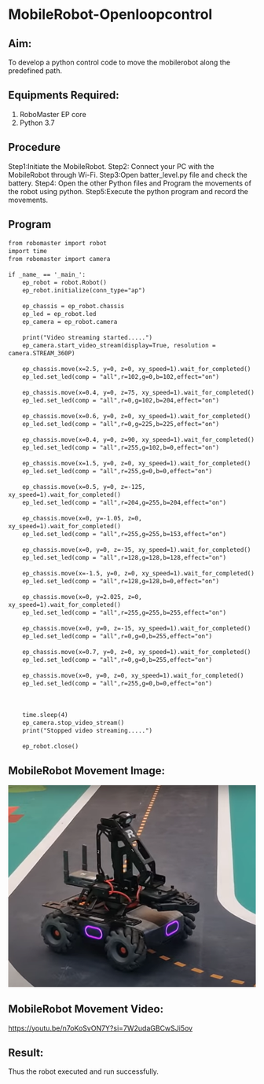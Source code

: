 # MobileRobot-Openloopcontrol
## Aim:
To develop a python control code to move the mobilerobot along the predefined path.
## Equipments Required:
1. RoboMaster EP core
2. Python 3.7
## Procedure
Step1:Initiate the MobileRobot.
Step2: Connect your PC with the MobileRobot through Wi-Fi.
Step3:Open batter_level.py file and check the battery.
Step4: Open the other Python files and Program the movements of the robot using python.
Step5:Execute the python program and record the movements.
## Program
```
from robomaster import robot
import time
from robomaster import camera

if _name_ == '_main_':
    ep_robot = robot.Robot()
    ep_robot.initialize(conn_type="ap")

    ep_chassis = ep_robot.chassis
    ep_led = ep_robot.led
    ep_camera = ep_robot.camera

    print("Video streaming started.....")
    ep_camera.start_video_stream(display=True, resolution = camera.STREAM_360P)

    ep_chassis.move(x=2.5, y=0, z=0, xy_speed=1).wait_for_completed()
    ep_led.set_led(comp = "all",r=102,g=0,b=102,effect="on")

    ep_chassis.move(x=0.4, y=0, z=75, xy_speed=1).wait_for_completed()
    ep_led.set_led(comp = "all",r=0,g=102,b=204,effect="on")

    ep_chassis.move(x=0.6, y=0, z=0, xy_speed=1).wait_for_completed()
    ep_led.set_led(comp = "all",r=0,g=225,b=225,effect="on")

    ep_chassis.move(x=0.4, y=0, z=90, xy_speed=1).wait_for_completed()
    ep_led.set_led(comp = "all",r=255,g=102,b=0,effect="on")

    ep_chassis.move(x=1.5, y=0, z=0, xy_speed=1).wait_for_completed()
    ep_led.set_led(comp = "all",r=255,g=0,b=0,effect="on")

    ep_chassis.move(x=0.5, y=0, z=-125, xy_speed=1).wait_for_completed()
    ep_led.set_led(comp = "all",r=204,g=255,b=204,effect="on")

    ep_chassis.move(x=0, y=-1.05, z=0, xy_speed=1).wait_for_completed()
    ep_led.set_led(comp = "all",r=255,g=255,b=153,effect="on")

    ep_chassis.move(x=0, y=0, z=-35, xy_speed=1).wait_for_completed()
    ep_led.set_led(comp = "all",r=128,g=128,b=128,effect="on")

    ep_chassis.move(x=-1.5, y=0, z=0, xy_speed=1).wait_for_completed()
    ep_led.set_led(comp = "all",r=128,g=128,b=0,effect="on")

    ep_chassis.move(x=0, y=2.025, z=0, xy_speed=1).wait_for_completed()
    ep_led.set_led(comp = "all",r=255,g=255,b=255,effect="on")

    ep_chassis.move(x=0, y=0, z=-15, xy_speed=1).wait_for_completed()
    ep_led.set_led(comp = "all",r=0,g=0,b=255,effect="on")

    ep_chassis.move(x=0.7, y=0, z=0, xy_speed=1).wait_for_completed()
    ep_led.set_led(comp = "all",r=0,g=0,b=255,effect="on")

    ep_chassis.move(x=0, y=0, z=0, xy_speed=1).wait_for_completed()
    ep_led.set_led(comp = "all",r=255,g=0,b=0,effect="on")



    time.sleep(4)
    ep_camera.stop_video_stream()
    print("Stopped video streaming.....")

    ep_robot.close()
```
## MobileRobot Movement Image:
![alt text](<Screenshot 2024-05-19 133157.png>)
## MobileRobot Movement Video:
https://youtu.be/n7oKoSvON7Y?si=7W2udaGBCwSJi5ov
## Result:
Thus the robot executed and run successfully.

